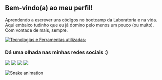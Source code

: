 ## Bem-vindo(a) ao meu perfil! 

  Aprendendo a escrever uns códigos no bootcamp da Laboratoria e na vida. Aqui embaixo tudinho que eu já domino pelo menos um pouco (ou muito). Com vontade de mais, sempre. 


  [![Tecnologias e Ferramentas utilizadas:](https://skillicons.dev/icons?i=js,html,css,figma,github,git,jest)](https://skillicons.dev)

  ### Dá uma olhada nas minhas redes sociais :)

  <a href="https://instagram.com/josirubin" target="_blank"><img src="https://img.shields.io/badge/-Instagram-%23E4405F?style=for-the-badge&logo=instagram&logoColor=white" target="_blank"></a>
 <a href="" target="_blank"><img src="https://img.shields.io/badge/Discord-7289DA?style=for-the-badge&logo=discord&logoColor=white" target="_blank"></a> 
  <a href = "josirubinc@hotmail.com"><img src="https://img.shields.io/badge/-Gmail-%23333?style=for-the-badge&logo=gmail&logoColor=white" target="_blank"></a>
  <a href="https://www.linkedin.com/in/josirubin" target="_blank"><img src="https://img.shields.io/badge/-LinkedIn-%230077B5?style=for-the-badge&logo=linkedin&logoColor=white" target="_blank"></a> 
 
  ![Snake animation](https://github.com/josirubin/josirubin/blob/output/github-contribution-grid-snake.svg)

</div>
